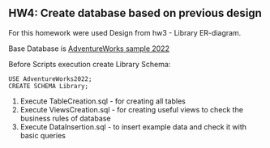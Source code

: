## HW4: Create database based on previous design
 
For this homework were used Design from hw3 - Library ER-diagram.

Base Database is [AdventureWorks sample 2022](https://learn.microsoft.com/en-us/sql/samples/adventureworks-install-configure?view=sql-server-ver16&tabs=ssms)

Before Scripts execution create Library Schema:
```
USE AdventureWorks2022;
CREATE SCHEMA Library;
```

1. Execute TableCreation.sql - for creating all tables
2. Execute ViewsCreation.sql - for creating useful views to check the business rules of database
3. Execute DataInsertion.sql - to insert example data and check it with basic queries

